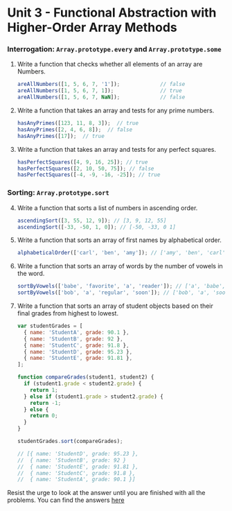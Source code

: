 # Unit 3 - Functional Abstraction with Higher-Order Array Methods

### Interrogation: `Array.prototype.every` and `Array.prototype.some`
1. Write a function that checks whether all elements of an array are Numbers.

      ```javascript
      areAllNumbers([1, 5, 6, 7, '1']);             // false
      areAllNumbers([1, 5, 6, 7, 1]);               // true
      areAllNumbers([1, 5, 6, 7, NaN]);             // false
      ```

2. Write a function that takes an array and tests for any prime numbers.

      ```javascript
      hasAnyPrimes([123, 11, 8, 3]);  // true 
      hasAnyPrimes([2, 4, 6, 8]);  // false
      hasAnyPrimes([17]);  // true 
      ```

3. Write a function that takes an array and tests for any perfect squares.
      ```javascript
      hasPerfectSquares([4, 9, 16, 25]); // true
      hasPerfectSquares([2, 10, 50, 75]); // false
      hasPerfectSquares([-4, -9, -16, -25]); // true
      ```

### Sorting: `Array.prototype.sort`
4. Write a function that sorts a list of numbers in ascending order.
      ```javascript
      ascendingSort([3, 55, 12, 9]); // [3, 9, 12, 55]
      ascendingSort([-33, -50, 1, 0]); // [-50, -33, 0 1]
      ```

5. Write a function that sorts an array of first names by alphabetical order.
      ```javascript
      alphabeticalOrder(['carl', 'ben', 'amy']); // ['amy', 'ben', 'carl']
      ```

6. Write a function that sorts an array of words by the number of vowels in the word.
      ```javascript
      sortByVowels(['babe', 'favorite', 'a', 'reader']); // ['a', 'babe', 'reader', 'favorite'];
      sortByVowels(['bob', 'a', 'regular', 'soon']); // ['bob', 'a', 'soon', 'regular'];
      ```

7. Write a function that sorts an array of student objects based on their final grades from highest to lowest. 

      ```javascript
      var studentGrades = [
        { name: 'StudentA', grade: 90.1 },
        { name: 'StudentB', grade: 92 },
        { name: 'StudentC', grade: 91.8 },
        { name: 'StudentD', grade: 95.23 },
        { name: 'StudentE', grade: 91.81 },
      ];

      function compareGrades(student1, student2) {
        if (student1.grade < student2.grade) {
          return 1;
        } else if (student1.grade > student2.grade) {
          return -1;
        } else {
          return 0;
        }
      }

      studentGrades.sort(compareGrades);
      
      // [{ name: 'StudentD', grade: 95.23 },
      //  { name: 'StudentB', grade: 92 }
      //  { name: 'StudentE', grade: 91.81 },
      //  { name: 'StudentC', grade: 91.8 },
      //  { name: 'StudentA', grade: 90.1 }]

 
Resist the urge to look at the answer until you are finished with all the problems. You can find the answers [here](https://github.com/The-Marcy-Lab-School/se-unit-3/blob/master/lesson-0-functional_abstractions/practice/interrogation-sort-ANSWERS.js)
